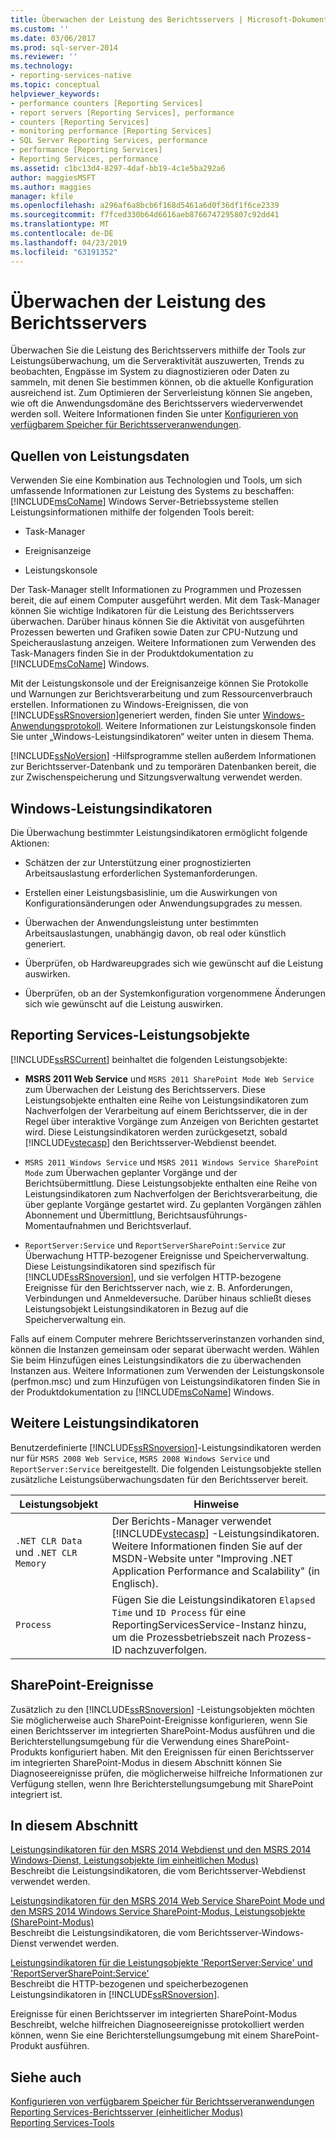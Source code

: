 ```yaml
---
title: Überwachen der Leistung des Berichtsservers | Microsoft-Dokumentation
ms.custom: ''
ms.date: 03/06/2017
ms.prod: sql-server-2014
ms.reviewer: ''
ms.technology:
- reporting-services-native
ms.topic: conceptual
helpviewer_keywords:
- performance counters [Reporting Services]
- report servers [Reporting Services], performance
- counters [Reporting Services]
- monitoring performance [Reporting Services]
- SQL Server Reporting Services, performance
- performance [Reporting Services]
- Reporting Services, performance
ms.assetid: c1bc13d4-8297-4daf-bb19-4c1e5ba292a6
author: maggiesMSFT
ms.author: maggies
manager: kfile
ms.openlocfilehash: a296af6a8bcb6f168d5461a6d0f36df1f6ce2339
ms.sourcegitcommit: f7fced330b64d6616aeb8766747295807c92dd41
ms.translationtype: MT
ms.contentlocale: de-DE
ms.lasthandoff: 04/23/2019
ms.locfileid: "63191352"
---
```

# <a name="monitoring-report-server-performance"></a>Überwachen der Leistung des Berichtsservers
  Überwachen Sie die Leistung des Berichtsservers mithilfe der Tools zur Leistungsüberwachung, um die Serveraktivität auszuwerten, Trends zu beobachten, Engpässe im System zu diagnostizieren oder Daten zu sammeln, mit denen Sie bestimmen können, ob die aktuelle Konfiguration ausreichend ist. Zum Optimieren der Serverleistung können Sie angeben, wie oft die Anwendungsdomäne des Berichtsservers wiederverwendet werden soll. Weitere Informationen finden Sie unter [Konfigurieren von verfügbarem Speicher für Berichtsserveranwendungen](../report-server/configure-available-memory-for-report-server-applications.md).  
  
## <a name="sources-of-performance-data"></a>Quellen von Leistungsdaten  
 Verwenden Sie eine Kombination aus Technologien und Tools, um sich umfassende Informationen zur Leistung des Systems zu beschaffen: [!INCLUDE[msCoName](../../includes/msconame-md.md)] Windows Server-Betriebssysteme stellen Leistungsinformationen mithilfe der folgenden Tools bereit:  
  
-   Task-Manager  
  
-   Ereignisanzeige  
  
-   Leistungskonsole  
  
 Der Task-Manager stellt Informationen zu Programmen und Prozessen bereit, die auf einem Computer ausgeführt werden. Mit dem Task-Manager können Sie wichtige Indikatoren für die Leistung des Berichtsservers überwachen. Darüber hinaus können Sie die Aktivität von ausgeführten Prozessen bewerten und Grafiken sowie Daten zur CPU-Nutzung und Speicherauslastung anzeigen. Weitere Informationen zum Verwenden des Task-Managers finden Sie in der Produktdokumentation zu [!INCLUDE[msCoName](../../includes/msconame-md.md)] Windows.  
  
 Mit der Leistungskonsole und der Ereignisanzeige können Sie Protokolle und Warnungen zur Berichtsverarbeitung und zum Ressourcenverbrauch erstellen. Informationen zu Windows-Ereignissen, die von [!INCLUDE[ssRSnoversion](../../includes/ssrsnoversion-md.md)]generiert werden, finden Sie unter [Windows-Anwendungsprotokoll](windows-application-log.md). Weitere Informationen zur Leistungskonsole finden Sie unter „Windows-Leistungsindikatoren“ weiter unten in diesem Thema.  
  
 [!INCLUDE[ssNoVersion](../../includes/ssnoversion-md.md)] -Hilfsprogramme stellen außerdem Informationen zur Berichtsserver-Datenbank und zu temporären Datenbanken bereit, die zur Zwischenspeicherung und Sitzungsverwaltung verwendet werden.  
  
## <a name="windows-performance-counters"></a>Windows-Leistungsindikatoren  
 Die Überwachung bestimmter Leistungsindikatoren ermöglicht folgende Aktionen:  
  
-   Schätzen der zur Unterstützung einer prognostizierten Arbeitsauslastung erforderlichen Systemanforderungen.  
  
-   Erstellen einer Leistungsbasislinie, um die Auswirkungen von Konfigurationsänderungen oder Anwendungsupgrades zu messen.  
  
-   Überwachen der Anwendungsleistung unter bestimmten Arbeitsauslastungen, unabhängig davon, ob real oder künstlich generiert.  
  
-   Überprüfen, ob Hardwareupgrades sich wie gewünscht auf die Leistung auswirken.  
  
-   Überprüfen, ob an der Systemkonfiguration vorgenommene Änderungen sich wie gewünscht auf die Leistung auswirken.  
  
## <a name="reporting-services-performance-objects"></a>Reporting Services-Leistungsobjekte  
 [!INCLUDE[ssRSCurrent](../../includes/ssrscurrent-md.md)] beinhaltet die folgenden Leistungsobjekte:  
  
-   **MSRS 2011 Web Service** und `MSRS 2011 SharePoint Mode Web Service` zum Überwachen der Leistung des Berichtsservers. Diese Leistungsobjekte enthalten eine Reihe von Leistungsindikatoren zum Nachverfolgen der Verarbeitung auf einem Berichtsserver, die in der Regel über interaktive Vorgänge zum Anzeigen von Berichten gestartet wird. Diese Leistungsindikatoren werden zurückgesetzt, sobald [!INCLUDE[vstecasp](../../includes/vstecasp-md.md)] den Berichtsserver-Webdienst beendet.  
  
-   `MSRS 2011 Windows Service` und `MSRS 2011 Windows Service SharePoint Mode` zum Überwachen geplanter Vorgänge und der Berichtsübermittlung. Diese Leistungsobjekte enthalten eine Reihe von Leistungsindikatoren zum Nachverfolgen der Berichtsverarbeitung, die über geplante Vorgänge gestartet wird. Zu geplanten Vorgängen zählen Abonnement und Übermittlung, Berichtsausführungs-Momentaufnahmen und Berichtsverlauf.  
  
-   `ReportServer:Service` und `ReportServerSharePoint:Service` zur Überwachung HTTP-bezogener Ereignisse und Speicherverwaltung. Diese Leistungsindikatoren sind spezifisch für [!INCLUDE[ssRSnoversion](../../includes/ssrsnoversion-md.md)], und sie verfolgen HTTP-bezogene Ereignisse für den Berichtsserver nach, wie z. B. Anforderungen, Verbindungen und Anmeldeversuche. Darüber hinaus schließt dieses Leistungsobjekt Leistungsindikatoren in Bezug auf die Speicherverwaltung ein.  
  
 Falls auf einem Computer mehrere Berichtsserverinstanzen vorhanden sind, können die Instanzen gemeinsam oder separat überwacht werden. Wählen Sie beim Hinzufügen eines Leistungsindikators die zu überwachenden Instanzen aus. Weitere Informationen zum Verwenden der Leistungskonsole (perfmon.msc) und zum Hinzufügen von Leistungsindikatoren finden Sie in der Produktdokumentation zu [!INCLUDE[msCoName](../../includes/msconame-md.md)] Windows.  
  
## <a name="other-performance-counters"></a>Weitere Leistungsindikatoren  
 Benutzerdefinierte [!INCLUDE[ssRSnoversion](../../includes/ssrsnoversion-md.md)]-Leistungsindikatoren werden nur für `MSRS 2008 Web Service`, `MSRS 2008 Windows Service` und `ReportServer:Service` bereitgestellt. Die folgenden Leistungsobjekte stellen zusätzliche Leistungsüberwachungsdaten für den Berichtsserver bereit.  
  
|Leistungsobjekt|Hinweise|  
|------------------------|-----------|  
|`.NET CLR Data` und `.NET CLR Memory`|Der Berichts-Manager verwendet [!INCLUDE[vstecasp](../../includes/vstecasp-md.md)] -Leistungsindikatoren. Weitere Informationen finden Sie auf der MSDN-Website unter "Improving .NET Application Performance and Scalability" (in Englisch).|  
|`Process`|Fügen Sie die Leistungsindikatoren `Elapsed Time` und `ID Process` für eine ReportingServicesService-Instanz hinzu, um die Prozessbetriebszeit nach Prozess-ID nachzuverfolgen.|  
  
## <a name="sharepoint-events"></a>SharePoint-Ereignisse  
 Zusätzlich zu den [!INCLUDE[ssRSnoversion](../../includes/ssrsnoversion-md.md)] -Leistungsobjekten möchten Sie möglicherweise auch SharePoint-Ereignisse konfigurieren, wenn Sie einen Berichtsserver im integrierten SharePoint-Modus ausführen und die Berichterstellungsumgebung für die Verwendung eines SharePoint-Produkts konfiguriert haben. Mit den Ereignissen für einen Berichtsserver im integrierten SharePoint-Modus in diesem Abschnitt können Sie Diagnoseereignisse prüfen, die möglicherweise hilfreiche Informationen zur Verfügung stellen, wenn Ihre Berichterstellungsumgebung mit SharePoint integriert ist.  
  
## <a name="in-this-section"></a>In diesem Abschnitt  
 [Leistungsindikatoren für den MSRS 2014 Webdienst und den MSRS 2014 Windows-Dienst, Leistungsobjekte &#40;im einheitlichen Modus&#41;](performance-counters-msrs-2011-web-service-performance-objects.md)  
 Beschreibt die Leistungsindikatoren, die vom Berichtsserver-Webdienst verwendet werden.  
  
 [Leistungsindikatoren für den MSRS 2014 Web Service SharePoint Mode und den MSRS 2014 Windows Service SharePoint-Modus, Leistungsobjekte &#40;SharePoint-Modus&#41;](performance-counters-msrs-2011-sharepoint-mode-performance-objects.md)  
 Beschreibt die Leistungsindikatoren, die vom Berichtsserver-Windows-Dienst verwendet werden.  
  
 [Leistungsindikatoren für die Leistungsobjekte 'ReportServer:Service' und 'ReportServerSharePoint:Service'](performance-counters-reportserver-service-performance-objects.md)  
 Beschreibt die HTTP-bezogenen und speicherbezogenen Leistungsindikatoren in [!INCLUDE[ssRSnoversion](../../includes/ssrsnoversion-md.md)].  
  
 Ereignisse für einen Berichtsserver im integrierten SharePoint-Modus  
 Beschreibt, welche hilfreichen Diagnoseereignisse protokolliert werden können, wenn Sie eine Berichterstellungsumgebung mit einem SharePoint-Produkt ausführen.  
  
## <a name="see-also"></a>Siehe auch  
 [Konfigurieren von verfügbarem Speicher für Berichtsserveranwendungen](../report-server/configure-available-memory-for-report-server-applications.md)   
 [Reporting Services-Berichtsserver &#40;einheitlicher Modus&#41;](reporting-services-report-server-native-mode.md)   
 [Reporting Services-Tools](../tools/reporting-services-tools.md)  
  
  
